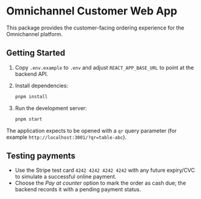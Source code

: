 # Omnichannel Customer Web App

This package provides the customer-facing ordering experience for the Omnichannel platform.

## Getting Started

1. Copy `.env.example` to `.env` and adjust `REACT_APP_BASE_URL` to point at the backend API.
2. Install dependencies:

   ```bash
   pnpm install
   ```

3. Run the development server:

   ```bash
   pnpm start
   ```

The application expects to be opened with a `qr` query parameter (for example `http://localhost:3001/?qr=table-abc`).


## Testing payments

- Use the Stripe test card `4242 4242 4242 4242` with any future expiry/CVC to simulate a successful online payment.
- Choose the *Pay at counter* option to mark the order as cash due; the backend records it with a pending payment status.

